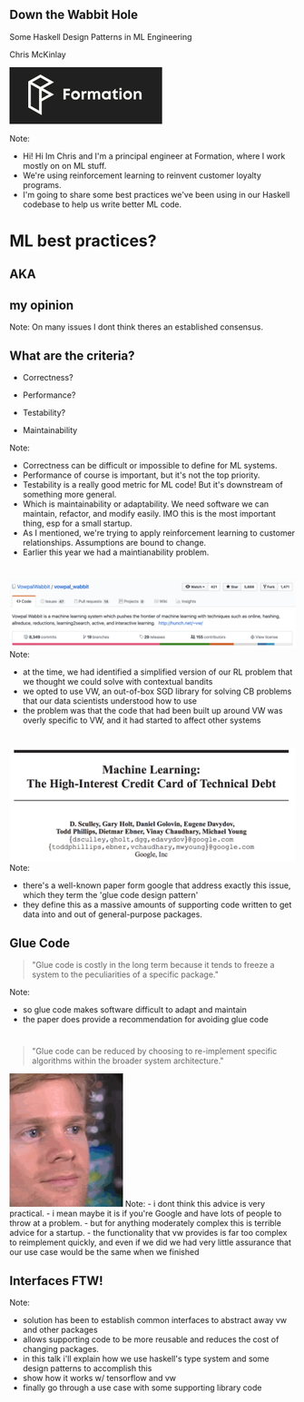 ## Down the Wabbit Hole

Some Haskell Design Patterns in ML Engineering

Chris McKinlay

<img id="plain" src="formation.png" style="max-height: 100px; ">

Note:

- Hi! Hi Im Chris and I'm a principal engineer at Formation, where I work mostly on on ML stuff. 
- We're using reinforcement learning to reinvent customer loyalty programs.
- I'm going to share some best practices we've been using in our Haskell codebase to help us write better ML code.


# ML best practices?
## AKA
<!-- .element: class="fragment" -->
## my opinion
<!-- .element: class="fragment" -->
Note: 
On many issues I dont think theres an established consensus. 


## What are the criteria?

* Correctness?
<!-- .element: class="fragment" -->
* Performance?
<!-- .element: class="fragment" -->
* Testability?
<!-- .element: class="fragment" -->
* Maintainability
<!-- .element: class="fragment" -->

Note:

- Correctness can be difficult or impossible to define for ML systems.
- Performance of course is important, but it's not the top priority. 
- Testability is a really good metric for ML code! But it's downstream of something more general.
- Which is maintainability or adaptability. We need software we can maintain, refactor, and modify easily. IMO this is the most important thing, esp for a small startup. 
- As I mentioned, we're trying to apply reinforcement learning to customer relationships. Assumptions are bound to change.
- Earlier this year we had a maintianability problem. 


# 
![](vw.png) 
Note:
- at the time, we had identified a simplified version of our RL problem that we thought we could solve with contextual bandits
- we opted to use VW,  an out-of-box SGD library for solving CB problems that our data scientists understood how to use
- the problem was that the code that had been built up around VW was overly specific to VW, and it had started to affect other systems


# 
![](high-interest.png) 
Note:
- there's a well-known paper form google that address exactly this issue, which they term the 'glue code design pattern'
- they define this as a massive amounts of supporting code written to get data into and out of general-purpose packages.


## Glue Code

> "Glue code is costly in the long term because it tends to freeze a system to the peculiarities of a specific package."

Note:
- so glue code makes software difficult to adapt and maintain
- the paper does provide a recommendation for avoiding glue code


# 
> "Glue code can be reduced by choosing to re-implement specific algorithms within the broader system architecture."
<img id="plain" src="blinkingman.gif" style="max-height: 2000px; ">
<!-- .element: class="fragment" -->
Note:
- i dont think this advice is very practical. 
- i mean maybe it is if you're Google and have lots of people to throw at a problem.
- but for anything moderately complex this is terrible advice for a startup.
- the functionality that vw provides is far too complex to reimplement quickly, and even if we did we had very little assurance that our use case would be the same when we finished


## Interfaces FTW!

Note:
- solution has been to establish common interfaces to abstract away vw and other packages 
- allows supporting code to be more reusable and reduces the cost of changing packages.
- in this talk i'll explain how we use haskell's type system and some design patterns to accomplish this
- show how it works w/ tensorflow and vw
- finally go through a use case with some supporting library code


